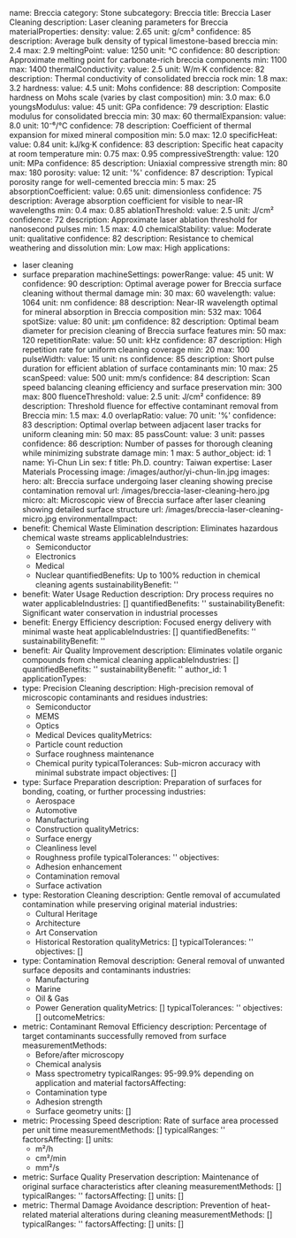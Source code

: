 name: Breccia
category: Stone
subcategory: Breccia
title: Breccia Laser Cleaning
description: Laser cleaning parameters for Breccia
materialProperties:
  density:
    value: 2.65
    unit: g/cm³
    confidence: 85
    description: Average bulk density of typical limestone-based breccia
    min: 2.4
    max: 2.9
  meltingPoint:
    value: 1250
    unit: °C
    confidence: 80
    description: Approximate melting point for carbonate-rich breccia components
    min: 1100
    max: 1400
  thermalConductivity:
    value: 2.5
    unit: W/m·K
    confidence: 82
    description: Thermal conductivity of consolidated breccia rock
    min: 1.8
    max: 3.2
  hardness:
    value: 4.5
    unit: Mohs
    confidence: 88
    description: Composite hardness on Mohs scale (varies by clast composition)
    min: 3.0
    max: 6.0
  youngsModulus:
    value: 45
    unit: GPa
    confidence: 79
    description: Elastic modulus for consolidated breccia
    min: 30
    max: 60
  thermalExpansion:
    value: 8.0
    unit: 10⁻⁶/°C
    confidence: 78
    description: Coefficient of thermal expansion for mixed mineral composition
    min: 5.0
    max: 12.0
  specificHeat:
    value: 0.84
    unit: kJ/kg·K
    confidence: 83
    description: Specific heat capacity at room temperature
    min: 0.75
    max: 0.95
  compressiveStrength:
    value: 120
    unit: MPa
    confidence: 85
    description: Uniaxial compressive strength
    min: 80
    max: 180
  porosity:
    value: 12
    unit: '%'
    confidence: 87
    description: Typical porosity range for well-cemented breccia
    min: 5
    max: 25
  absorptionCoefficient:
    value: 0.65
    unit: dimensionless
    confidence: 75
    description: Average absorption coefficient for visible to near-IR wavelengths
    min: 0.4
    max: 0.85
  ablationThreshold:
    value: 2.5
    unit: J/cm²
    confidence: 72
    description: Approximate laser ablation threshold for nanosecond pulses
    min: 1.5
    max: 4.0
  chemicalStability:
    value: Moderate
    unit: qualitative
    confidence: 82
    description: Resistance to chemical weathering and dissolution
    min: Low
    max: High
applications:
- laser cleaning
- surface preparation
machineSettings:
  powerRange:
    value: 45
    unit: W
    confidence: 90
    description: Optimal average power for Breccia surface cleaning without thermal
      damage
    min: 30
    max: 60
  wavelength:
    value: 1064
    unit: nm
    confidence: 88
    description: Near-IR wavelength optimal for mineral absorption in Breccia composition
    min: 532
    max: 1064
  spotSize:
    value: 80
    unit: μm
    confidence: 82
    description: Optimal beam diameter for precision cleaning of Breccia surface features
    min: 50
    max: 120
  repetitionRate:
    value: 50
    unit: kHz
    confidence: 87
    description: High repetition rate for uniform cleaning coverage
    min: 20
    max: 100
  pulseWidth:
    value: 15
    unit: ns
    confidence: 85
    description: Short pulse duration for efficient ablation of surface contaminants
    min: 10
    max: 25
  scanSpeed:
    value: 500
    unit: mm/s
    confidence: 84
    description: Scan speed balancing cleaning efficiency and surface preservation
    min: 300
    max: 800
  fluenceThreshold:
    value: 2.5
    unit: J/cm²
    confidence: 89
    description: Threshold fluence for effective contaminant removal from Breccia
    min: 1.5
    max: 4.0
  overlapRatio:
    value: 70
    unit: '%'
    confidence: 83
    description: Optimal overlap between adjacent laser tracks for uniform cleaning
    min: 50
    max: 85
  passCount:
    value: 3
    unit: passes
    confidence: 86
    description: Number of passes for thorough cleaning while minimizing substrate
      damage
    min: 1
    max: 5
author_object:
  id: 1
  name: Yi-Chun Lin
  sex: f
  title: Ph.D.
  country: Taiwan
  expertise: Laser Materials Processing
  image: /images/author/yi-chun-lin.jpg
images:
  hero:
    alt: Breccia surface undergoing laser cleaning showing precise contamination removal
    url: /images/breccia-laser-cleaning-hero.jpg
  micro:
    alt: Microscopic view of Breccia surface after laser cleaning showing detailed
      surface structure
    url: /images/breccia-laser-cleaning-micro.jpg
environmentalImpact:
- benefit: Chemical Waste Elimination
  description: Eliminates hazardous chemical waste streams
  applicableIndustries:
  - Semiconductor
  - Electronics
  - Medical
  - Nuclear
  quantifiedBenefits: Up to 100% reduction in chemical cleaning agents
  sustainabilityBenefit: ''
- benefit: Water Usage Reduction
  description: Dry process requires no water
  applicableIndustries: []
  quantifiedBenefits: ''
  sustainabilityBenefit: Significant water conservation in industrial processes
- benefit: Energy Efficiency
  description: Focused energy delivery with minimal waste heat
  applicableIndustries: []
  quantifiedBenefits: ''
  sustainabilityBenefit: ''
- benefit: Air Quality Improvement
  description: Eliminates volatile organic compounds from chemical cleaning
  applicableIndustries: []
  quantifiedBenefits: ''
  sustainabilityBenefit: ''
author_id: 1
applicationTypes:
- type: Precision Cleaning
  description: High-precision removal of microscopic contaminants and residues
  industries:
  - Semiconductor
  - MEMS
  - Optics
  - Medical Devices
  qualityMetrics:
  - Particle count reduction
  - Surface roughness maintenance
  - Chemical purity
  typicalTolerances: Sub-micron accuracy with minimal substrate impact
  objectives: []
- type: Surface Preparation
  description: Preparation of surfaces for bonding, coating, or further processing
  industries:
  - Aerospace
  - Automotive
  - Manufacturing
  - Construction
  qualityMetrics:
  - Surface energy
  - Cleanliness level
  - Roughness profile
  typicalTolerances: ''
  objectives:
  - Adhesion enhancement
  - Contamination removal
  - Surface activation
- type: Restoration Cleaning
  description: Gentle removal of accumulated contamination while preserving original
    material
  industries:
  - Cultural Heritage
  - Architecture
  - Art Conservation
  - Historical Restoration
  qualityMetrics: []
  typicalTolerances: ''
  objectives: []
- type: Contamination Removal
  description: General removal of unwanted surface deposits and contaminants
  industries:
  - Manufacturing
  - Marine
  - Oil & Gas
  - Power Generation
  qualityMetrics: []
  typicalTolerances: ''
  objectives: []
outcomeMetrics:
- metric: Contaminant Removal Efficiency
  description: Percentage of target contaminants successfully removed from surface
  measurementMethods:
  - Before/after microscopy
  - Chemical analysis
  - Mass spectrometry
  typicalRanges: 95-99.9% depending on application and material
  factorsAffecting:
  - Contamination type
  - Adhesion strength
  - Surface geometry
  units: []
- metric: Processing Speed
  description: Rate of surface area processed per unit time
  measurementMethods: []
  typicalRanges: ''
  factorsAffecting: []
  units:
  - m²/h
  - cm²/min
  - mm²/s
- metric: Surface Quality Preservation
  description: Maintenance of original surface characteristics after cleaning
  measurementMethods: []
  typicalRanges: ''
  factorsAffecting: []
  units: []
- metric: Thermal Damage Avoidance
  description: Prevention of heat-related material alterations during cleaning
  measurementMethods: []
  typicalRanges: ''
  factorsAffecting: []
  units: []
